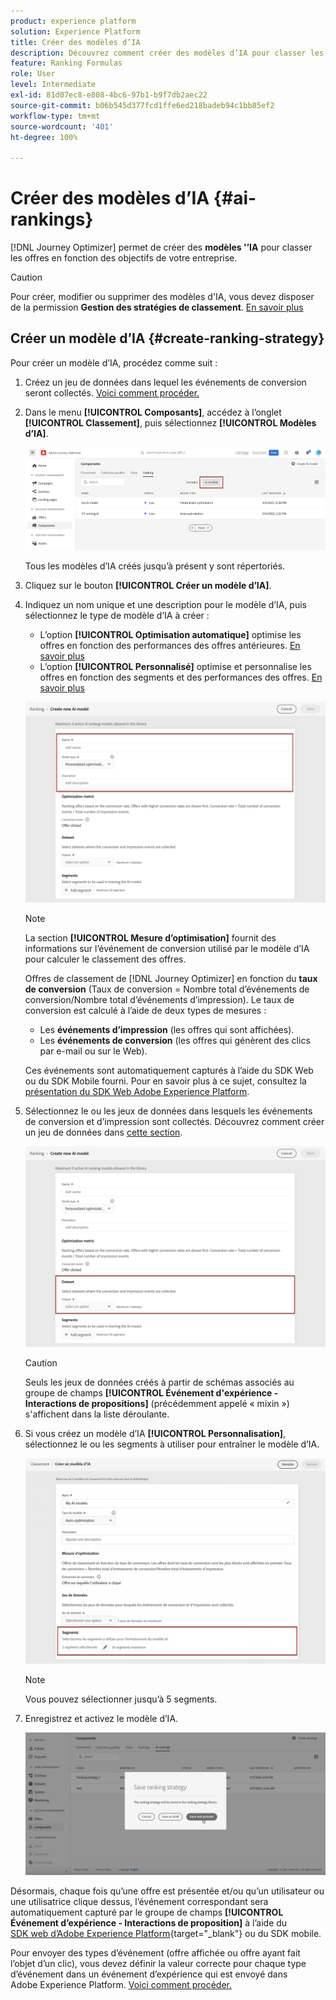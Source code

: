 ```yaml
---
product: experience platform
solution: Experience Platform
title: Créer des modèles d’IA
description: Découvrez comment créer des modèles d’IA pour classer les offres.
feature: Ranking Formulas
role: User
level: Intermediate
exl-id: 81d07ec8-e808-4bc6-97b1-b9f7db2aec22
source-git-commit: b06b545d377fcd1ffe6ed218badeb94c1bb85ef2
workflow-type: tm+mt
source-wordcount: '401'
ht-degree: 100%

---
```


# Créer des modèles d’IA {#ai-rankings}

[!DNL Journey Optimizer] permet de créer des **modèles &#39;’IA** pour classer les offres en fonction des objectifs de votre entreprise.

>[!CAUTION]
>
>Pour créer, modifier ou supprimer des modèles d&#39;IA, vous devez disposer de la permission **Gestion des stratégies de classement**. [En savoir plus](../../administration/high-low-permissions.md#manage-ranking-strategies)

## Créer un modèle d’IA {#create-ranking-strategy}

Pour créer un modèle d’IA, procédez comme suit :

1. Créez un jeu de données dans lequel les événements de conversion seront collectés. [Voici comment procéder.](../data-collection/create-dataset.md)

1. Dans le menu **[!UICONTROL Composants]**, accédez à l’onglet **[!UICONTROL Classement]**, puis sélectionnez **[!UICONTROL Modèles d’IA]**.

   ![](../assets/ai-ranking-list.png)

   Tous les modèles d’IA créés jusqu’à présent y sont répertoriés.

1. Cliquez sur le bouton **[!UICONTROL Créer un modèle d’IA]**.

1. Indiquez un nom unique et une description pour le modèle d’IA, puis sélectionnez le type de modèle d’IA à créer :

   * L’option **[!UICONTROL Optimisation automatique]** optimise les offres en fonction des performances des offres antérieures. [En savoir plus](auto-optimization-model.md)
   * L’option **[!UICONTROL Personnalisé]** optimise et personnalise les offres en fonction des segments et des performances des offres. [En savoir plus](personalized-optimization-model.md)

   ![](../assets/ai-ranking-fields.png)

   >[!NOTE]
   >
   >La section **[!UICONTROL Mesure d’optimisation]** fournit des informations sur l’événement de conversion utilisé par le modèle d’IA pour calculer le classement des offres.
   >
   >Offres de classement de [!DNL Journey Optimizer] en fonction du **taux de conversion** (Taux de conversion = Nombre total d’événements de conversion/Nombre total d’événements d’impression). Le taux de conversion est calculé à l’aide de deux types de mesures :
   >* Les **événements d’impression** (les offres qui sont affichées).
   >* Les **événements de conversion** (les offres qui génèrent des clics par e-mail ou sur le Web).
   >
   >Ces événements sont automatiquement capturés à l’aide du SDK Web ou du SDK Mobile fourni. Pour en savoir plus à ce sujet, consultez la [présentation du SDK Web Adobe Experience Platform](https://experienceleague.adobe.com/docs/experience-platform/edge/home.html?lang=fr).

1. Sélectionnez le ou les jeux de données dans lesquels les événements de conversion et d’impression sont collectés. Découvrez comment créer un jeu de données dans [cette section](../data-collection/create-dataset.md). <!--This dataset needs to be associated with a schema that must have the **[!UICONTROL Proposition Interactions]** field group (previously known as mixin) associated with it.-->

   ![](../assets/ai-ranking-dataset-id.png)

   >[!CAUTION]
   >
   >Seuls les jeux de données créés à partir de schémas associés au groupe de champs **[!UICONTROL Événement d&#39;expérience - Interactions de propositions]** (précédemment appelé « mixin ») s&#39;affichent dans la liste déroulante.

1. Si vous créez un modèle d’IA **[!UICONTROL Personnalisation]**, sélectionnez le ou les segments à utiliser pour entraîner le modèle d’IA.

   ![](../assets/ai-ranking-segments.png)

   >[!NOTE]
   >
   >Vous pouvez sélectionner jusqu’à 5 segments.

1. Enregistrez et activez le modèle d’IA.

   ![](../assets/ai-ranking-save-activate.png)

<!--At this point, you must have:

* created the AI model,
* defined which type of event you want to capture - offer displayed (impression) and/or offer clicked (conversion),
* and in which dataset you want to collect the event data.-->

Désormais, chaque fois quʼune offre est présentée et/ou qu’un utilisateur ou une utilisatrice clique dessus, lʼévénement correspondant sera automatiquement capturé par le groupe de champs **[!UICONTROL Événement dʼexpérience - Interactions de proposition]** à lʼaide du [SDK web d’Adobe Experience Platform](https://experienceleague.adobe.com/docs/experience-platform/edge/web-sdk-faq.html?lang=fr#what-is-adobe-experience-platform-web-sdk%3F){target="_blank"} ou du SDK mobile.

Pour envoyer des types d’événement (offre affichée ou offre ayant fait l’objet d’un clic), vous devez définir la valeur correcte pour chaque type d’événement dans un événement d’expérience qui est envoyé dans Adobe Experience Platform. [Voici comment procéder.](../data-collection/schema-requirement.md)
